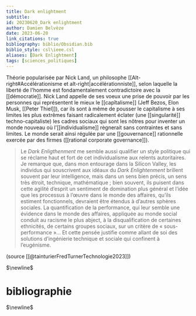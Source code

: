 ```yaml
---
title: Dark enlightment
subtitle:
id: 20230620_Dark enlightment
author: Damien Belvèze
date: 2023-06-20
link_citations: true
bibliography: biblio/Obsidian.bib
biblio_style: csl\ieee.csl
aliases: [Dark Enlightment]
tags: [sciences_politiques]
---
```


Théorie popularisée par Nick Land, un philosophe [[Alt-right#Accélérationisme et alt-right|accélérationniste]], selon laquelle la liberté de l'homme est fondamentalement contradictoire avec la [[démocratie]]. Nick Land appelle de ses voeux une prise de pouvoir par les personnes qui représentent le mieux le [[capîtalisme]] (Jeff Bezos, Elon Musk, [[Peter Thiel]]), car ils sont à même de pousser le capitalisme à ses limites les plus extrêmes faisant radicalement éclater (une [[singularité]] techno-capitaliste) les cadres sociaux qui sont les nôtres pour inventer un monde nouveau où l'[[individualisme]] règnerait sans contraintes et sans limites. 
Le monde serait ainsi régulée par une [[gouvernance]] rationnelle exercée par des firmes ([[rational corporate governance]]). 

> Le _Dark Enligthenment_ me semble aussi qualifier un style politique qui se réclame haut et fort de cet individualisme aux relents autoritaires. Je remarque que, dans mon entourage dans la Silicon Valley, les individus qui souscrivent aux idéaux du _Dark Enlightenment_ brillent souvent par leur intelligence, mais dans un sens bien précis, un sens très étroit, technique, mathématique ; bien souvent, ils puisent dans cette agilité d’esprit un sentiment de domination plus général et l’idée que les processus à l’œuvre dans le monde des affaires, qu’ils estiment fonctionnels, devraient être étendus à d’autres sphères sociales. La quantification de la performance, qui leur semble une évidence dans le monde des affaires, appliquée au monde social conduit au racisme le plus abject, à la disqualification de certaines ethnicités, de certains groupes sociaux, sur un critère de « sous-performance »… Et cette pensée justifie comme allant de soi des solutions d’ingénierie technique et sociale qui confinent à l’eugénisme.

(source [[@tainturierFredTurnerTechnologie2023]])


$\newline$
# bibliographie
$\newline$






